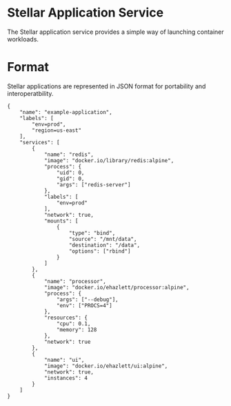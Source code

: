 # Stellar Application Service
The Stellar application service provides a simple way of launching container workloads.

# Format
Stellar applications are represented in JSON format for portability and interoperatbility.

```
{
    "name": "example-application",
    "labels": [
        "env=prod",
        "region=us-east"
    ],
    "services": [
        {
            "name": "redis",
            "image": "docker.io/library/redis:alpine",
            "process": {
                "uid": 0,
                "gid": 0,
                "args": ["redis-server"]
            },
            "labels": [
                "env=prod"
            ],
            "network": true,
            "mounts": [
                {
                    "type": "bind",
                    "source": "/mnt/data",
                    "destination": "/data",
                    "options": ["rbind"]
                }
            ]
        },
        {
            "name": "processor",
            "image": "docker.io/ehazlett/processor:alpine",
            "process": {
                "args": ["--debug"],
                "env": ["PROCS=4"]
            },
            "resources": {
                "cpu": 0.1,
                "memory": 128
            },
            "network": true
        },
        {
            "name": "ui",
            "image": "docker.io/ehazlett/ui:alpine",
            "network": true,
            "instances": 4
        }
    ]
}
```
